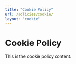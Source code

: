 ```yaml
---
title: "Cookie Policy"
url: /policies/cookie/
layout: "cookie"
---
```


# Cookie Policy

This is the cookie policy content.
